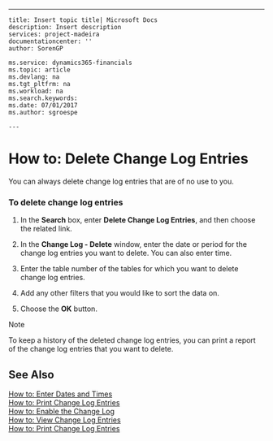 ---
    title: Insert topic title| Microsoft Docs
    description: Insert description
    services: project-madeira
    documentationcenter: ''
    author: SorenGP

    ms.service: dynamics365-financials
    ms.topic: article
    ms.devlang: na
    ms.tgt_pltfrm: na
    ms.workload: na
    ms.search.keywords:
    ms.date: 07/01/2017
    ms.author: sgroespe

    ---
# How to: Delete Change Log Entries
You can always delete change log entries that are of no use to you.  
  
### To delete change log entries  
  
1.  In the **Search** box, enter **Delete Change Log Entries**, and then choose the related link.  
  
2.  In the **Change Log - Delete** window, enter the date or period for the change log entries you want to delete. You can also enter time.  
  
3.  Enter the table number of the tables for which you want to delete change log entries.  
  
4.  Add any other filters that you would like to sort the data on.  
  
5.  Choose the **OK** button.  
  
> [!NOTE]  
>  To keep a history of the deleted change log entries, you can print a report of the change log entries that you want to delete.  
  
## See Also  
 [How to: Enter Dates and Times](../FullExperience/how-to-enter-dates-and-times.md)   
 [How to: Print Change Log Entries](../FullExperience/how-to-print-change-log-entries.md)   
 [How to: Enable the Change Log](../FullExperience/how-to-enable-the-change-log.md)   
 [How to: View Change Log Entries](../FullExperience/how-to-view-change-log-entries.md)   
 [How to: Print Change Log Entries](../FullExperience/how-to-print-change-log-entries.md)